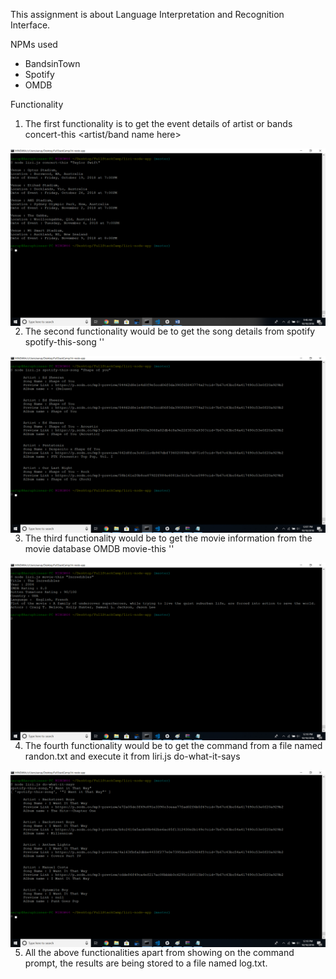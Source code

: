 This assignment is about Language Interpretation and Recognition Interface.

NPMs used

* BandsinTown
* Spotify
* OMDB

Functionality 

1. The first functionality is to get the event details of artist or bands 
concert-this <artist/band name here>
<img src="/images/Snapshot1.png" alt="BansInTown" style="float: left; margin-right: 10px;" />

2. The second functionality would be to get the song details from spotify 
spotify-this-song '<song name here>'
 <img src="/images/Snapshot2.png" alt="SpotifySong" style="float: left; margin-right: 10px;" />
 
 3. The third functionality would be to get the movie information from the movie database OMDB
 movie-this '<movie name here>'
  <img src="/images/Snapshot3.png" alt="MovieInfo" style="float: left; margin-right: 10px;" />
  
  4. The fourth functionality would be to get the command from a file named randon.txt and execute it from liri.js 
  do-what-it-says
  <img src="/images/Snapshot4.png" alt="SpotifySong" style="float: left; margin-right: 10px;" />
  
  5. All the above functionalities apart from showing on the command prompt, the results are being stored to a file named log.txt.
